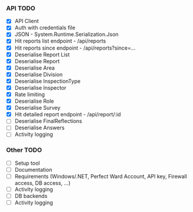 ### API TODO

- [x] API Client
- [x] Auth with credentials file
- [x] JSON - System.Runtime.Serialization.Json
- [x] Hit reports list endpoint - /api/reports
- [x] Hit reports since endpoint - /api/reports?since=...
- [x] Deserialise Report List
- [x] Deserialise Report
- [x] Deserialise Area
- [x] Deserialise Division
- [x] Deserialise InspectionType
- [x] Deserialise Inspector
- [x] Rate limiting
- [x] Deserialise Role
- [x] Deserialise Survey
- [x] Hit detailed report endpoint - /api/report/:id
- [ ] Deserialise FinalReflections
- [ ] Deserialise Answers
- [ ] Activity logging

### Other TODO
- [ ] Setup tool
- [ ] Documentation
- [ ] Requirements (Windows/.NET, Perfect Ward Account, API key, Firewall access, DB access, ...)
- [ ] Activity logging
- [ ] DB backends
- [ ] Activity logging
